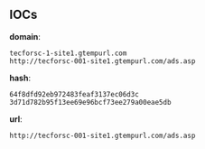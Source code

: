 
## IOCs

__domain__:

```text
tecforsc-1-site1.gtempurl.com
http://tecforsc-001-site1.gtempurl.com/ads.asp
```
__hash__:

```text
64f8dfd92eb972483feaf3137ec06d3c
3d71d782b95f13ee69e96bcf73ee279a00eae5db
```
__url__:

```text
http://tecforsc-001-site1.gtempurl.com/ads.asp
```
